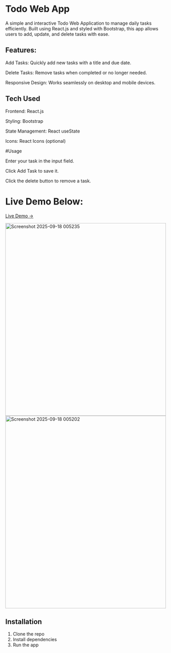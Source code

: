 # Todo Web App

A simple and interactive Todo Web Application to manage daily tasks efficiently. Built using React.js and styled with Bootstrap, this app allows users to add, update, and delete tasks with ease.
## Features:

Add Tasks: Quickly add new tasks with a title and due date.

Delete Tasks: Remove tasks when completed or no longer needed.

Responsive Design: Works seamlessly on desktop and mobile devices.

## Tech Used

Frontend: React.js

Styling: Bootstrap

State Management: React useState

Icons: React Icons (optional)

#Usage

Enter your task in the input field.

Click Add Task to save it.

Click the delete button to remove a task.


# Live Demo Below:

[Live Demo →](http://localhost:5173/)


<img width="500" height="600" alt="Screenshot 2025-09-18 005235" src="https://github.com/user-attachments/assets/8cec9131-964c-4255-947e-d846cec08c13" />
<img width="500" height="600" alt="Screenshot 2025-09-18 005202" src="https://github.com/user-attachments/assets/38a095bf-24db-4bf6-a10d-ad60741da754" />

## Installation
1. Clone the repo
2. Install dependencies
3. Run the app
